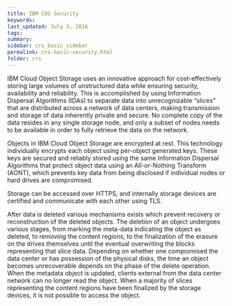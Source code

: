```yaml
---
title: IBM COS Security
keywords: 
last_updated: July 3, 2016
tags: 
summary: 
sidebar: crs_basic_sidebar
permalink: crs-basic-security.html
folder: crs
---
```


IBM Cloud Object Storage uses an innovative approach for cost-effectively storing large volumes of unstructured data while ensuring security, availability and reliability. This is accomplished by using Information Dispersal Algorithms (IDAs) to separate data into unrecognizable “slices” that are distributed across a network of data centers, making transmission and storage of data inherently private and secure. No complete copy of the data resides in any single storage node, and only a subset of nodes needs to be available in order to fully retrieve the data on the network.

Objects in IBM Cloud Object Storage are encrypted at rest. This technology individually encrypts each object using per-object generated keys. These keys are secured and reliably stored using the same Information Dispersal Algorithms that protect object data using an All-or-Nothing Transform (AONT), which prevents key data from being disclosed if individual nodes or hard drives are compromised.

Storage can be accessed over HTTPS, and internally storage devices are certified and communicate with each other using TLS.

After data is deleted various mechanisms exists which prevent recovery or reconstruction of the deleted objects. The deletion of an object undergoes various stages, from marking the meta-data indicating the object as deleted, to removing the content regions, to the finalization of the erasure on the drives themselves until the eventual overwriting the blocks representing that slice data. Depending on whether one compromised the data center or has possession of the physical disks, the time an object becomes unrecoverable depends on the phase of the delete operation. When the metadata object is updated, clients external from the data center network can no longer read the object. When a majority of slices representing the content regions have been finalized by the storage devices, it is not possible to access the object.

